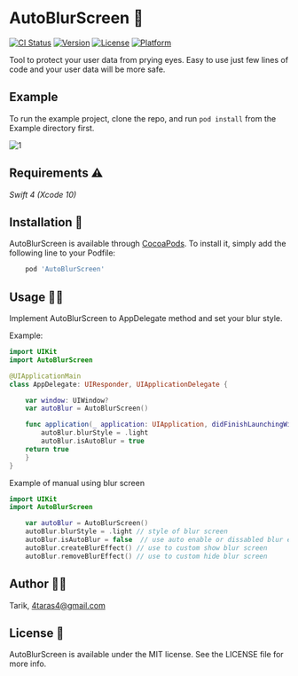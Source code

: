 # AutoBlurScreen 📱

[![CI Status](https://img.shields.io/travis/Tarik/AutoBlurScreen.svg?style=flat)](https://travis-ci.org/Tarik/AutoBlurScreen)
[![Version](https://img.shields.io/cocoapods/v/AutoBlurScreen.svg?style=flat)](https://cocoapods.org/pods/AutoBlurScreen)
[![License](https://img.shields.io/cocoapods/l/AutoBlurScreen.svg?style=flat)](https://cocoapods.org/pods/AutoBlurScreen)
[![Platform](https://img.shields.io/cocoapods/p/AutoBlurScreen.svg?style=flat)](https://cocoapods.org/pods/AutoBlurScreen)

Tool to protect your user data from prying eyes. Easy to use just few lines of code and your user data will be more safe.
## Example

To run the example project, clone the repo, and run  `pod install`  from the Example directory first.

![1](https://media.giphy.com/media/5uCFDX8c1BXJbujpei/giphy.gif)

 ## Requirements  ⚠️
 
*Swift 4  (Xcode 10)*


## Installation 📲

AutoBlurScreen is available through [CocoaPods](https://cocoapods.org). To install
it, simply add the following line to your Podfile:

```ruby
    pod 'AutoBlurScreen'
```

## Usage 👨‍💻  


Implement AutoBlurScreen to AppDelegate method and set your blur style.

Example:

```swift
import UIKit
import AutoBlurScreen

@UIApplicationMain
class AppDelegate: UIResponder, UIApplicationDelegate {

    var window: UIWindow?
    var autoBlur = AutoBlurScreen()

    func application(_ application: UIApplication, didFinishLaunchingWithOptions launchOptions: [UIApplicationLaunchOptionsKey: Any]?) -> Bool {
        autoBlur.blurStyle = .light
        autoBlur.isAutoBlur = true
    return true
    }
}

```
Example of manual using blur screen

```swift
import UIKit
import AutoBlurScreen

    var autoBlur = AutoBlurScreen()
    autoBlur.blurStyle = .light // style of blur screen
    autoBlur.isAutoBlur = false  // use auto enable or dissabled blur effect
    autoBlur.createBlurEffect() // use to custom show blur screen
    autoBlur.removeBlurEffect() // use to custom hide blur screen
```
## Author 👨‍🔧

Tarik, 4taras4@gmail.com

## License 📃

AutoBlurScreen is available under the MIT license. See the LICENSE file for more info.
